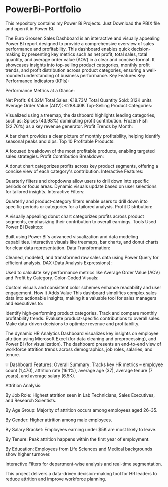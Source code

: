 # PowerBi-Portfolio
This repository contains my Power Bi Projects.
Just Download the PBIX file and open it in Power BI.


The Euro Grossen Sales Dashboard is an interactive and visually appealing Power BI report designed to provide a comprehensive overview of sales performance and profitability. This dashboard enables quick decision-making by presenting key metrics such as net profit, total sales, total quantity, and average order value (AOV) in a clear and concise format. It showcases insights into top-selling product categories, monthly profit trends, and profit distribution across product categories, ensuring a well-rounded understanding of business performance.
Key Features
Key Performance Indicators (KPIs):

Performance Metrics at a Glance:

Net Profit: €4.32M
Total Sales: €18.73M
Total Quantity Sold: 312K units
Average Order Value (AOV): €288.40K
Top-Selling Product Categories:

Visualized using a treemap, the dashboard highlights leading categories, such as:
Spices (43.98%) dominating profit contribution.
Frozen Fish (22.76%) as a key revenue generator.
Profit Trends by Month:

A bar chart provides a clear picture of monthly profitability, helping identify seasonal peaks and dips.
Top 10 Profitable Products:

A focused breakdown of the most profitable products, enabling targeted sales strategies.
Profit Contribution Breakdown:

A donut chart categorizes profits across key product segments, offering a concise view of each category's contribution.
Interactive Features:

Quarterly filters and dropdowns allow users to drill down into specific periods or focus areas.
Dynamic visuals update based on user selections for tailored insights.
Interactive Filters:

Quarterly and product-category filters enable users to drill down into specific periods or categories for a tailored analysis.
Profit Distribution:

A visually appealing donut chart categorizes profits across product segments, emphasizing their contribution to overall earnings.
Tools Used
Power BI Desktop:

Built using Power BI's advanced visualization and data modeling capabilities.
Interactive visuals like treemaps, bar charts, and donut charts for clear data representation.
Data Transformation:

Cleaned, modeled, and transformed raw sales data using Power Query for efficient analysis.
DAX (Data Analysis Expressions):

Used to calculate key performance metrics like Average Order Value (AOV) and Profit by Category.
Color-Coded Visuals:

Custom visuals and consistent color schemes enhance readability and user engagement.
How It Adds Value
This dashboard simplifies complex sales data into actionable insights, making it a valuable tool for sales managers and executives to:

Identify high-performing product categories.
Track and compare monthly profitability trends.
Evaluate product-specific contributions to overall sales.
Make data-driven decisions to optimize revenue and profitability.

The dynamic HR Analytics Dashboard visualizes key insights on employee attrition using Microsoft Excel (for data cleaning and preprocessing), and Power BI (for visualization). The dashboard presents an end-to-end view of workforce attrition trends across demographics, job roles, salaries, and tenure.

💡 Dashboard Features:
Overall Summary: Tracks key HR metrics – employee count (1,470), attrition rate (16.1%), average age (37), average tenure (7 years), and average salary (6.5K).

Attrition Analysis:

By Job Role: Highest attrition seen in Lab Technicians, Sales Executives, and Research Scientists.

By Age Group: Majority of attrition occurs among employees aged 26–35.

By Gender: Higher attrition among male employees.

By Salary Bracket: Employees earning under $5K are most likely to leave.

By Tenure: Peak attrition happens within the first year of employment.

By Education: Employees from Life Sciences and Medical backgrounds show higher turnover.

Interactive Filters for department-wise analysis and real-time segmentation.

This project delivers a data-driven decision-making tool for HR leaders to reduce attrition and improve workforce planning.
